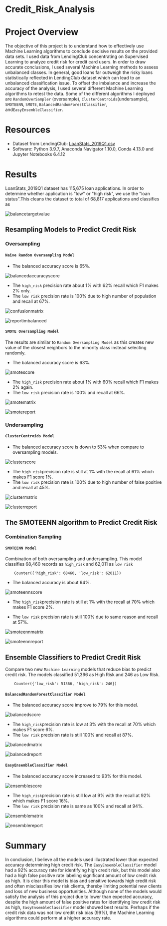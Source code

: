 # Credit_Risk_Analysis
# Project Overview
The objective of this project is to understand how to effectively use Machine Learning algorithms to conclude decisive results on the provided data sets. I used data from LendingClub concentrating on Supervised Learning to analyze credit risk for credit card users. In order to draw accurate conclusions, I used several Machine Learning methods to assess unbalanced classes. In general, good loans far outweigh the risky loans statistically reflected in LendingClub dataset which can lead to an unbalanced classification issue. To offset the imbalance and increase the accuracy of the analysis, I used several different Machine Learning algorithms to retest the data. Some of the different algorithms I deployed are `RandomOverSampler` (oversample), `ClusterCentroids`(undersample), `SMOTEENN`, `SMOTE`, `BalancedRandomForestClassifier`, and`EasyEnsembleClassifier`.

# Resources

* Dataset from LendingClub: [LoanStats_2019Q1.csv](https://github.com/meliscelikay/Credit_Risk_Analysis/blob/3a8a42e3549cc973eb9c255b22fca915ae45d502/Resources/LoanStats_2019Q1.csv)
* Software: Python 3.9.7, Anaconda Navigator 1.10.0, Conda 4.13.0 and Jupyter Notebooks 6.4.12

# Results

LoanStats_2019Q1 dataset has 115,675 loan applications. In order to determine whether application is "low" or "high risk", we use the "loan status".This cleans the dataset to total of 68,817 applications and classifies as 

![balancetargetvalue](https://github.com/meliscelikay/Credit_Risk_Analysis/blob/3a8a42e3549cc973eb9c255b22fca915ae45d502/Resources/balancetargetvalue.png)


## Resampling Models to Predict Credit Risk

### Oversampling

#### `Naive Random Oversampling Model`

   * The balanced accuracy score is 65%.

![balancedaccuracyscore](https://github.com/meliscelikay/Credit_Risk_Analysis/blob/3a8a42e3549cc973eb9c255b22fca915ae45d502/Resources/balancedaccuracy.png)


   * The `high_risk` precision rate about 1% with 62% recall which F1 makes 2% only.
   * The `low risk` precision rate is 100% due to high number of population and recall at 67%.

   ![confusionmatrix](https://github.com/meliscelikay/Credit_Risk_Analysis/blob/3a8a42e3549cc973eb9c255b22fca915ae45d502/Resources/confusionmatrix.png)

   ![reportimbalanced](https://github.com/meliscelikay/Credit_Risk_Analysis/blob/3a8a42e3549cc973eb9c255b22fca915ae45d502/Resources/reportimbalanced.png)


#### `SMOTE Oversampling Model`

   The results are similar to `Random Oversampling Model` as this creates new value of the closest neighbors to the minority class instead selecting randomly.
  
   * The balanced accuracy score is 63%.

  ![smotescore](https://github.com/meliscelikay/Credit_Risk_Analysis/blob/3a8a42e3549cc973eb9c255b22fca915ae45d502/Resources/smoteennscore.png)

   * The `high_risk` precision rate about 1% with 60% recall which F1 makes 2% again.
   * The `low risk`  precision rate is 100% and recall at 66%.

  ![smotematrix](https://github.com/meliscelikay/Credit_Risk_Analysis/blob/3a8a42e3549cc973eb9c255b22fca915ae45d502/Resources/smoteennmatrix.png)
  
  ![smotereport](https://github.com/meliscelikay/Credit_Risk_Analysis/blob/3a8a42e3549cc973eb9c255b22fca915ae45d502/Resources/smotereport.png)

### Undersampling

#### `ClusterCentroids Model`
   
  * The balanced accuracy score is down to 53% when compare to oversampling models.

   ![clusterscore](https://github.com/meliscelikay/Credit_Risk_Analysis/blob/3a8a42e3549cc973eb9c255b22fca915ae45d502/Resources/clusterscore.png)

  * The `high_risk`precision rate is still at 1% with the recall at 61% which makes F1 score 1%.
  * The `low risk` precision rate is 100% due to high number of false positive and recall at 45%.  

  ![clustermatrix](https://github.com/meliscelikay/Credit_Risk_Analysis/blob/3a8a42e3549cc973eb9c255b22fca915ae45d502/Resources/clustermatrix.png)
  
  ![clusterreport](https://github.com/meliscelikay/Credit_Risk_Analysis/blob/3a8a42e3549cc973eb9c255b22fca915ae45d502/Resources/clusterreport.png)

## The SMOTEENN algorithm to Predict Credit Risk

### Combination Sampling

#### `SMOTEENN Model` 

Combination of both oversampling and undersampling. This model classifies 68,460 records as `high_risk` and 62,011 as `low risk`

        Counter({'high_risk': 68460, 'low_risk': 62011})

  * The balanced accuracy is about 64%.

  ![smoteennscore](https://github.com/meliscelikay/Credit_Risk_Analysis/blob/3a8a42e3549cc973eb9c255b22fca915ae45d502/Resources/smoteennscore.png)
  
  * The `high_risk`precision rate is still at 1% with the recall at 70% which makes F1 score 2%.
  
  * The `low risk` precision rate is still 100% due to same reason and recall at 57%.   
  
  ![smoteennmatrix](https://github.com/meliscelikay/Credit_Risk_Analysis/blob/3a8a42e3549cc973eb9c255b22fca915ae45d502/Resources/smoteennmatrix.png)

  ![smoteennreport](https://github.com/meliscelikay/Credit_Risk_Analysis/blob/3a8a42e3549cc973eb9c255b22fca915ae45d502/Resources/smoteennreport.png)

##  Ensemble Classifiers to Predict Credit Risk

Compare two new `Machine Learning` models that reduce bias to predict credit risk. The models classified 51,366 as High Risk and 246 as Low Risk.
        
        Counter({'low_risk': 51366, 'high_risk': 246})
        
#### `BalancedRandomForestClassifier Model`

  * The balanced accuracy score improve to 79% for this model.

  ![balancedscore](https://github.com/meliscelikay/Credit_Risk_Analysis/blob/3a8a42e3549cc973eb9c255b22fca915ae45d502/Resources/balancedscore.png)

  * The `high_risk`precision rate is low at 3% with the recall at 70% which makes F1 score 6%.
  * The `low risk` precision rate is still 100% and recall at 87%.  

  ![balancedmatrix](https://github.com/meliscelikay/Credit_Risk_Analysis/blob/3a8a42e3549cc973eb9c255b22fca915ae45d502/Resources/balancedmatrix.png)
  
  ![balancedreport](https://github.com/meliscelikay/Credit_Risk_Analysis/blob/3a8a42e3549cc973eb9c255b22fca915ae45d502/Resources/balancedreport.png)

#### `EasyEnsembleClassifier Model`
  
  * The balanced accuracy score increased to 93% for this model.
  
  ![ensemblescore](https://github.com/meliscelikay/Credit_Risk_Analysis/blob/3a8a42e3549cc973eb9c255b22fca915ae45d502/Resources/ensemblescore.png)

  * The `high_risk`precision rate is still low at 9% with the recall at 92% which makes F1 score 16%.
  * The `low risk` precision rate is same as 100% and recall at 94%.  

  ![ensemblematrix](https://github.com/meliscelikay/Credit_Risk_Analysis/blob/3a8a42e3549cc973eb9c255b22fca915ae45d502/Resources/ensemblematrix.png)
  
  ![ensemblereport](https://github.com/meliscelikay/Credit_Risk_Analysis/blob/3a8a42e3549cc973eb9c255b22fca915ae45d502/Resources/ensemblereport.png)

# Summary
In conclusion, I believe all the models used illustrated lower than expected accuracy determining high credit risk. The `EasyEnsembleClassifier` model had a 92% accuracy rate for identifying high credit risk, but this model also had a high false positive rate labeling significant amount of low credit risk as high.  It is clear this model is bias and sensitive towards high credit risk and often misclassifies low risk clients, thereby limiting potential new clients and loss of new business opportunities. Although none of the models would satisfy the analysis of this project due to lower than expected accuracy, despite the high amount of false positive rates for identifying low credit risk as high, `EasyEnsembleClassifier` model showed best results. Perhaps if the credit risk data was not low credit risk bias (99%), the Machine Learning algorithms could perform at a higher accuracy rate.  
